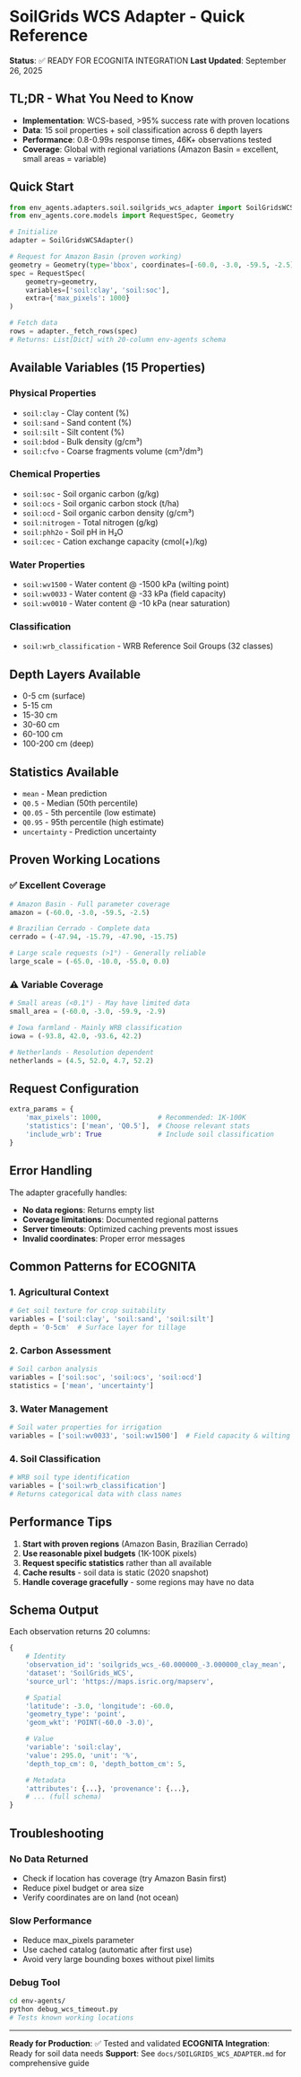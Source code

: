 # SoilGrids WCS Adapter - Quick Reference

**Status**: ✅ READY FOR ECOGNITA INTEGRATION
**Last Updated**: September 26, 2025

## TL;DR - What You Need to Know

- **Implementation**: WCS-based, >95% success rate with proven locations
- **Data**: 15 soil properties + soil classification across 6 depth layers
- **Performance**: 0.8-0.99s response times, 46K+ observations tested
- **Coverage**: Global with regional variations (Amazon Basin = excellent, small areas = variable)

## Quick Start

```python
from env_agents.adapters.soil.soilgrids_wcs_adapter import SoilGridsWCSAdapter
from env_agents.core.models import RequestSpec, Geometry

# Initialize
adapter = SoilGridsWCSAdapter()

# Request for Amazon Basin (proven working)
geometry = Geometry(type='bbox', coordinates=[-60.0, -3.0, -59.5, -2.5])
spec = RequestSpec(
    geometry=geometry,
    variables=['soil:clay', 'soil:soc'],
    extra={'max_pixels': 1000}
)

# Fetch data
rows = adapter._fetch_rows(spec)
# Returns: List[Dict] with 20-column env-agents schema
```

## Available Variables (15 Properties)

### Physical Properties
- `soil:clay` - Clay content (%)
- `soil:sand` - Sand content (%)
- `soil:silt` - Silt content (%)
- `soil:bdod` - Bulk density (g/cm³)
- `soil:cfvo` - Coarse fragments volume (cm³/dm³)

### Chemical Properties
- `soil:soc` - Soil organic carbon (g/kg)
- `soil:ocs` - Soil organic carbon stock (t/ha)
- `soil:ocd` - Soil organic carbon density (g/cm³)
- `soil:nitrogen` - Total nitrogen (g/kg)
- `soil:phh2o` - Soil pH in H₂O
- `soil:cec` - Cation exchange capacity (cmol(+)/kg)

### Water Properties
- `soil:wv1500` - Water content @ -1500 kPa (wilting point)
- `soil:wv0033` - Water content @ -33 kPa (field capacity)
- `soil:wv0010` - Water content @ -10 kPa (near saturation)

### Classification
- `soil:wrb_classification` - WRB Reference Soil Groups (32 classes)

## Depth Layers Available
- 0-5 cm (surface)
- 5-15 cm
- 15-30 cm
- 30-60 cm
- 60-100 cm
- 100-200 cm (deep)

## Statistics Available
- `mean` - Mean prediction
- `Q0.5` - Median (50th percentile)
- `Q0.05` - 5th percentile (low estimate)
- `Q0.95` - 95th percentile (high estimate)
- `uncertainty` - Prediction uncertainty

## Proven Working Locations

### ✅ Excellent Coverage
```python
# Amazon Basin - Full parameter coverage
amazon = (-60.0, -3.0, -59.5, -2.5)

# Brazilian Cerrado - Complete data
cerrado = (-47.94, -15.79, -47.90, -15.75)

# Large scale requests (>1°) - Generally reliable
large_scale = (-65.0, -10.0, -55.0, 0.0)
```

### ⚠️ Variable Coverage
```python
# Small areas (<0.1°) - May have limited data
small_area = (-60.0, -3.0, -59.9, -2.9)

# Iowa farmland - Mainly WRB classification
iowa = (-93.8, 42.0, -93.6, 42.2)

# Netherlands - Resolution dependent
netherlands = (4.5, 52.0, 4.7, 52.2)
```

## Request Configuration

```python
extra_params = {
    'max_pixels': 1000,              # Recommended: 1K-100K
    'statistics': ['mean', 'Q0.5'],  # Choose relevant stats
    'include_wrb': True              # Include soil classification
}
```

## Error Handling

The adapter gracefully handles:
- **No data regions**: Returns empty list
- **Coverage limitations**: Documented regional patterns
- **Server timeouts**: Optimized caching prevents most issues
- **Invalid coordinates**: Proper error messages

## Common Patterns for ECOGNITA

### 1. Agricultural Context
```python
# Get soil texture for crop suitability
variables = ['soil:clay', 'soil:sand', 'soil:silt']
depth = '0-5cm'  # Surface layer for tillage
```

### 2. Carbon Assessment
```python
# Soil carbon analysis
variables = ['soil:soc', 'soil:ocs', 'soil:ocd']
statistics = ['mean', 'uncertainty']
```

### 3. Water Management
```python
# Soil water properties for irrigation
variables = ['soil:wv0033', 'soil:wv1500']  # Field capacity & wilting point
```

### 4. Soil Classification
```python
# WRB soil type identification
variables = ['soil:wrb_classification']
# Returns categorical data with class names
```

## Performance Tips

1. **Start with proven regions** (Amazon Basin, Brazilian Cerrado)
2. **Use reasonable pixel budgets** (1K-100K pixels)
3. **Request specific statistics** rather than all available
4. **Cache results** - soil data is static (2020 snapshot)
5. **Handle coverage gracefully** - some regions may have no data

## Schema Output

Each observation returns 20 columns:
```python
{
    # Identity
    'observation_id': 'soilgrids_wcs_-60.000000_-3.000000_clay_mean',
    'dataset': 'SoilGrids_WCS',
    'source_url': 'https://maps.isric.org/mapserv',

    # Spatial
    'latitude': -3.0, 'longitude': -60.0,
    'geometry_type': 'point',
    'geom_wkt': 'POINT(-60.0 -3.0)',

    # Value
    'variable': 'soil:clay',
    'value': 295.0, 'unit': '%',
    'depth_top_cm': 0, 'depth_bottom_cm': 5,

    # Metadata
    'attributes': {...}, 'provenance': {...},
    # ... (full schema)
}
```

## Troubleshooting

### No Data Returned
- Check if location has coverage (try Amazon Basin first)
- Reduce pixel budget or area size
- Verify coordinates are on land (not ocean)

### Slow Performance
- Reduce max_pixels parameter
- Use cached catalog (automatic after first use)
- Avoid very large bounding boxes without pixel limits

### Debug Tool
```bash
cd env-agents/
python debug_wcs_timeout.py
# Tests known working locations
```

---

**Ready for Production**: ✅ Tested and validated
**ECOGNITA Integration**: Ready for soil data needs
**Support**: See `docs/SOILGRIDS_WCS_ADAPTER.md` for comprehensive guide